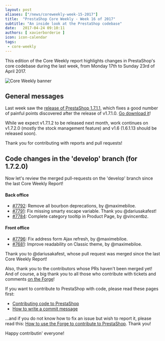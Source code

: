 ```yaml
---
layout: post
aliases: ["/news/coreweekly-week-15-2017"]
title:  "PrestaShop Core Weekly - Week 16 of 2017"
subtitle: "An inside look at the PrestaShop codebase"
date:   2017-04-24 09:10:11
authors: [ xavierborderie ]
icon: icon-calendar
tags:
 - core-weekly
---
```


This edition of the Core Weekly report highlights changes in PrestaShop's core codebase during the last week, from Monday 17th to Sunday 23rd of April 2017.

![Core Weekly banner](/assets/images/2017/04/core_weekly_banner.jpg)


## General messages

Last week saw the [release of PrestaShop 1.7.1.1](http://build.prestashop.com/news/prestashop-1-7-1-1-maintenance-release/), which fixes a good number of painful points discovered after the release of v1.7.1.0. [Go download it](https://www.prestashop.com/en/download)!

While we expect v1.7.1.2 to be released next month, work continues on v1.7.2.0 (mostly the stock management feature) and v1.6 (1.6.1.13 should be released soon).

Thank you for contributing with reports and pull requests!



## Code changes in the 'develop' branch (for 1.7.2.0)

Now let's review the merged pull-requests on the 'develop' branch since the last Core Weekly Report!

#### Back office

* [#7792](https://github.com/PrestaShop/PrestaShop/pull/7792): Remove all bourbon deprecations, by @maximebiloe.
* [#7791](https://github.com/PrestaShop/PrestaShop/pull/7791): Fix missing smarty escape variable. Thank you @dariusakafest!
* [#7784](https://github.com/PrestaShop/PrestaShop/pull/7784): Complete category tooltip in Product Page, by @vincentbz.


#### Front office

* [#7796](https://github.com/PrestaShop/PrestaShop/pull/7796): Fix address form Ajax refresh, by @maximebiloe.
* [#7681](https://github.com/PrestaShop/PrestaShop/pull/7681): Improve readability on Classic theme, by @maximebiloe.


Thank you to @dariusakafest, whose pull request was merged since the last Core Weekly Report!

Also, thank you to the contributors whose PRs haven't been merged yet! And of course, a big thank you to all those who contribute with tickets and comments [on the Forge](http://forge.prestashop.com/)!

If you want to contribute to PrestaShop with code, please read these pages first:

 * [Contributing code to PrestaShop](http://doc.prestashop.com/display/PS16/Contributing+code+to+PrestaShop)
 * [How to write a commit message](http://doc.prestashop.com/display/PS16/How+to+write+a+commit+message)

...and if you do not know how to fix an issue but wish to report it, please read this: [How to use the Forge to contribute to PrestaShop](http://doc.prestashop.com/display/PS16/How+to+use+the+Forge+to+contribute+to+PrestaShop). Thank you!

Happy contributin' everyone!
